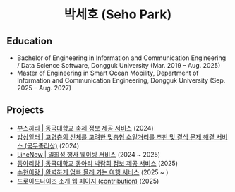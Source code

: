 <h1 align="center">박세호 (Seho Park)</h1>

## Education
- Bachelor of Engineering in Information and Communication Engineering / Data Science Software, Dongguk University (Mar. 2019 – Aug. 2025)  
- Master of Engineering in Smart Ocean Mobility, Department of Information and Communication Engineering, Dongguk University (Sep. 2025 – Aug. 2027)

## Projects
- [부스끼리 | 동국대학교 축제 정보 제공 서비스](https://github.com/LikeLion-at-DGU/2024_fall_festival_front) (2024)
- [밥상일터 | 고령층의 신체를 고려한 맞춤형 소일거리를 추천 및 결식 문제 해결 서비스 (국무총리상)](https://ktb-blog.goorm.io/hackathon_winner/) (2024)
- [LineNow | 일회성 행사 웨이팅 서비스](https://github.com/LINE-NOW/LINENOW-CLIENT) (2024 ~ 2025)
- [동아리랑 | 동국대학교 동아리 박람회 정보 제공 서비스](https://github.com/LikeLion-at-DGU/2025_DongBak_Frontend) (2025)
- [수현이랑 | 완벽하게 엄빠 몰래 가는 여행 서비스](https://github.com/Team-with-suhyeon/With-Suhyeon-Android) (2025 ~ )
- [드로이드나이츠 소개 웹 페이지 (contribution)](https://github.com/droidknights/DroidKnightsApp/pull/525) (2025)
